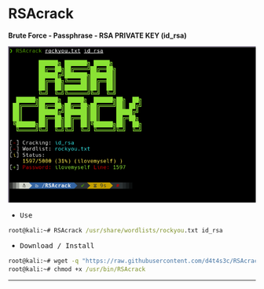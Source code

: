 # RSAcrack

**Brute Force - Passphrase - RSA PRIVATE KEY (id_rsa)**

![](/screenshot.png)

- <kbd>Use</kbd>

```cmd
root@kali:~# RSAcrack /usr/share/wordlists/rockyou.txt id_rsa
```

- <kbd>Download / Install</kbd>

```cmd
root@kali:~# wget -q "https://raw.githubusercontent.com/d4t4s3c/RSAcrack/main/RSAcrack.sh" -O /usr/bin/RSAcrack
root@kali:~# chmod +x /usr/bin/RSAcrack
```

---
